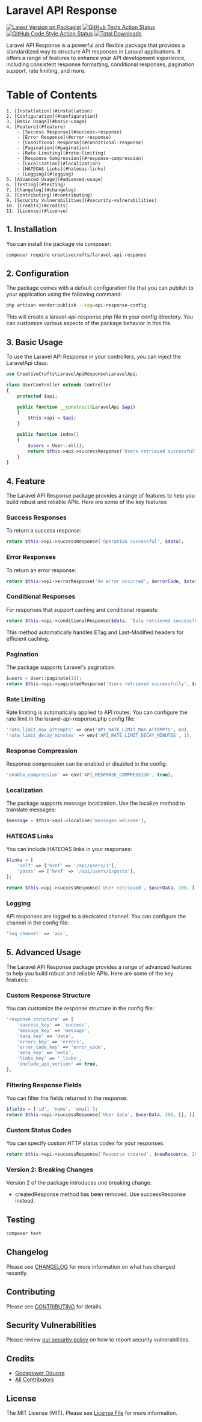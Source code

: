 # Laravel API Response

[![Latest Version on Packagist](https://img.shields.io/packagist/v/creativecrafts/laravel-api-response.svg?style=flat-square)](https://packagist.org/packages/creativecraft/laravel-api-response)
[![GitHub Tests Action Status](https://img.shields.io/github/actions/workflow/status/creativecrafts/laravel-api-response/run-tests.yml?branch=main&label=tests&style=flat-square)](https://github.com/creativecraft/laravel-api-response/actions?query=workflow%3Arun-tests+branch%3Amain)
[![GitHub Code Style Action Status](https://img.shields.io/github/actions/workflow/status/creativecrafts/laravel-api-response/fix-php-code-style-issues.yml?branch=main&label=code%20style&style=flat-square)](https://github.com/creativecraft/laravel-api-response/actions?query=workflow%3A"Fix+PHP+code+style+issues"+branch%3Amain)
[![Total Downloads](https://img.shields.io/packagist/dt/creativecraft/laravel-api-response.svg?style=flat-square)](https://packagist.org/packages/creativecrafts/laravel-api-response)

Laravel API Response is a powerful and flexible package that provides a standardized way to structure API responses in Laravel applications. It offers a range of features to enhance your API development experience, including consistent response formatting, conditional responses, pagination support, rate limiting, and more.

Table of Contents
=================
    1. [Installation](#installation)
    2. [Configuration](#configuration)
    3. [Basic Usage](#basic-usage)
    4. [Feature](#feature)
        - [Success Response](#success-response)
        - [Error Response](#error-response)
        - [Conditional Response](#conditional-response)
        - [Pagination](#pagination)
        - [Rate Limiting](#rate-limiting)
        - [Response Compression](#response-compression)
        - [Localization](#localization)
        - [HATEOAS Links](#hateoas-links)
        - [Logging](#logging)
    5. [Advanced Usage](#advanced-usage)
    6. [Testing](#testing)
    7. [Changelog](#changelog)
    8. [Contributing](#contributing)
    9. [Security Vulnerabilities](#security-vulnerabilities)
    10. [Credits](#credits)
    11. [License](#license)

## 1. Installation
You can install the package via composer:

```bash
composer require creativecrafts/laravel-api-response
```

## 2. Configuration
The package comes with a default configuration file that you can publish to your application using the following command:

```bash 
php artisan vendor:publish --tag=api-response-config
```
This will create a laravel-api-response.php file in your config directory. You can customize various aspects of the package behavior in this file.

## 3. Basic Usage
To use the Laravel API Response in your controllers, you can inject the LaravelApi class:

```php
use CreativeCrafts\LaravelApiResponse\LaravelApi;

class UserController extends Controller
{
    protected $api;

    public function __construct(LaravelApi $api)
    {
        $this->api = $api;
    }

    public function index()
    {
        $users = User::all();
        return $this->api->successResponse('Users retrieved successfully', $users);
    }
}
```

## 4. Feature
The Laravel API Response package provides a range of features to help you build robust and reliable APIs. Here are some of the key features:

### Success Responses
To return a success response:

```php
return $this->api->successResponse('Operation successful', $data);
```

### Error Responses
To return an error response:

```php
return $this->api->errorResponse('An error occurred', $errorCode, $statusCode);
```

### Conditional Responses
For responses that support caching and conditional requests:
    
```php
return $this->api->conditionalResponse($data, 'Data retrieved successfully');
```
This method automatically handles ETag and Last-Modified headers for efficient caching.

### Pagination
The package supports Laravel's pagination:

```php
$users = User::paginate(15);
return $this->api->paginatedResponse('Users retrieved successfully', $users);
```

### Rate Limiting
Rate limiting is automatically applied to API routes. You can configure the rate limit in the laravel-api-response.php config file:
    
```php
'rate_limit_max_attempts' => env('API_RATE_LIMIT_MAX_ATTEMPTS', 60),
'rate_limit_decay_minutes' => env('API_RATE_LIMIT_DECAY_MINUTES', 1),
```

### Response Compression
Response compression can be enabled or disabled in the config:
    
```php 
'enable_compression' => env('API_RESPONSE_COMPRESSION', true),
```

### Localization
The package supports message localization. Use the localize method to translate messages:

```php
$message = $this->api->localize('messages.welcome');
```

### HATEOAS Links
You can include HATEOAS links in your responses:

```php
$links = [
    'self' => ['href' => '/api/users/1'],
    'posts' => ['href' => '/api/users/1/posts'],
];

return $this->api->successResponse('User retrieved', $userData, 200, [], $links);
```

### Logging
API responses are logged to a dedicated channel. You can configure the channel in the config file:
    
```php  
'log_channel' => 'api',
```

## 5. Advanced Usage
The Laravel API Response package provides a range of advanced features to help you build robust and reliable APIs. Here are some of the key features:

### Custom Response Structure
You can customize the response structure in the config file:

```php
'response_structure' => [
    'success_key' => 'success',
    'message_key' => 'message',
    'data_key' => 'data',
    'errors_key' => 'errors',
    'error_code_key' => 'error_code',
    'meta_key' => 'meta',
    'links_key' => '_links',
    'include_api_version' => true,
],
```

### Filtering Response Fields
You can filter the fields returned in the response:

```php
$fields = ['id', 'name', 'email'];
return $this->api->successResponse('User data', $userData, 200, [], [], $fields);
```

### Custom Status Codes
You can specify custom HTTP status codes for your responses:

```php
return $this->api->successResponse('Resource created', $newResource, 201);
```

### Version 2: Breaking Changes
Version 2 of the package introduces one breaking change.
 - createdResponse method has been removed. Use successResponse instead.

## Testing

```bash
composer test
```

## Changelog

Please see [CHANGELOG](CHANGELOG.md) for more information on what has changed recently.

## Contributing

Please see [CONTRIBUTING](CONTRIBUTING.md) for details.

## Security Vulnerabilities

Please review [our security policy](../../security/policy) on how to report security vulnerabilities.

## Credits

- [Godspower Oduose](https://github.com/rockblings)
- [All Contributors](../../contributors)

## License

The MIT License (MIT). Please see [License File](LICENSE.md) for more information.
